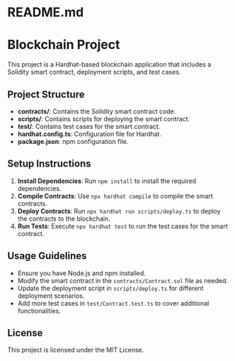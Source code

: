 # README.md

# Blockchain Project

This project is a Hardhat-based blockchain application that includes a Solidity smart contract, deployment scripts, and test cases.

## Project Structure

- **contracts/**: Contains the Solidity smart contract code.
- **scripts/**: Contains scripts for deploying the smart contract.
- **test/**: Contains test cases for the smart contract.
- **hardhat.config.ts**: Configuration file for Hardhat.
- **package.json**: npm configuration file.

## Setup Instructions

1. **Install Dependencies**: Run `npm install` to install the required dependencies.
2. **Compile Contracts**: Use `npx hardhat compile` to compile the smart contracts.
3. **Deploy Contracts**: Run `npx hardhat run scripts/deploy.ts` to deploy the contracts to the blockchain.
4. **Run Tests**: Execute `npx hardhat test` to run the test cases for the smart contract.

## Usage Guidelines

- Ensure you have Node.js and npm installed.
- Modify the smart contract in the `contracts/Contract.sol` file as needed.
- Update the deployment script in `scripts/deploy.ts` for different deployment scenarios.
- Add more test cases in `test/Contract.test.ts` to cover additional functionalities.

## License

This project is licensed under the MIT License.